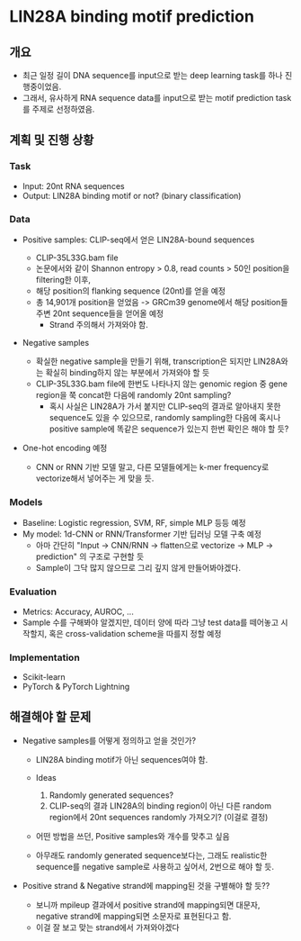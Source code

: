 # LIN28A binding motif prediction

## 개요
- 최근 일정 길이 DNA sequence를 input으로 받는 deep learning task를 하나 진행중이었음.
- 그래서, 유사하게 RNA sequence data를 input으로 받는 motif prediction task를 주제로 선정하였음.


## 계획 및 진행 상황

### Task
- Input: 20nt RNA sequences
- Output: LIN28A binding motif or not? (binary classification)

### Data
- Positive samples: CLIP-seq에서 얻은 LIN28A-bound sequences
  - CLIP-35L33G.bam file
  - 논문에서와 같이 Shannon entropy > 0.8, read counts > 50인 position을 filtering한 이후,
  - 해당 position의 flanking sequence (20nt)를 얻을 예정
  - 총 14,901개 position을 얻었음 -> GRCm39 genome에서 해당 position들 주변 20nt sequence들을 얻어올 예정
    - Strand 주의해서 가져와야 함.

- Negative samples
  - 확실한 negative sample을 만들기 위해, transcription은 되지만 LIN28A와는 확실히 binding하지 않는 부분에서 가져와야 할 듯
  - CLIP-35L33G.bam file에 한번도 나타나지 않는 genomic region 중 gene region을 쭉 concat한 다음에 randomly 20nt sampling?
    - 혹시 사실은 LIN28A가 가서 붙지만 CLIP-seq의 결과로 알아내지 못한 sequence도 있을 수 있으므로, randomly sampling한 다음에 혹시나 positive sample에 똑같은 sequence가 있는지 한번 확인은 해야 할 듯?

- One-hot encoding 예정
  - CNN or RNN 기반 모델 말고, 다른 모델들에게는 k-mer frequency로 vectorize해서 넣어주는 게 맞을 듯.
  
### Models
- Baseline: Logistic regression, SVM, RF, simple MLP 등등 예정
- My model: 1d-CNN or RNN/Transformer 기반 딥러닝 모델 구축 예정
  - 아마 간단히 "Input -> CNN/RNN -> flatten으로 vectorize -> MLP -> prediction" 의 구조로 구현할 듯
  - Sample이 그닥 많지 않으므로 그리 깊지 않게 만들어봐야겠다.
  
### Evaluation
- Metrics: Accuracy, AUROC, ... 
- Sample 수를 구해봐야 알겠지만, 데이터 양에 따라 그냥 test data를 떼어놓고 시작할지, 혹은 cross-validation scheme을 따를지 정할 예정 
  
### Implementation
- Scikit-learn
- PyTorch & PyTorch Lightning
  
  
## 해결해야 할 문제

- Negative samples를 어떻게 정의하고 얻을 것인가?

  - LIN28A binding motif가 아닌 sequences여야 함.
  - Ideas
    1. Randomly generated sequences?
    2. CLIP-seq의 결과 LIN28A의 binding region이 아닌 다른 random region에서 20nt sequences randomly 가져오기? (이걸로 결정)
  
  - 어떤 방법을 쓰던, Positive samples와 개수를 맞추고 싶음
  - 아무래도 randomly generated sequence보다는, 그래도 realistic한 sequence를 negative sample로 사용하고 싶어서, 2번으로 해야 할 듯.

- Positive strand & Negative strand에 mapping된 것을 구별해야 할 듯??
  - 보니까 mpileup 결과에서 positive strand에 mapping되면 대문자, negative strand에 mapping되면 소문자로 표현된다고 함.
  - 이걸 잘 보고 맞는 strand에서 가져와야겠다
